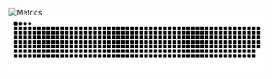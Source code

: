 ![Metrics](https://metrics.lecoq.io/esyede)
![snake gif](https://github.com/esyede/esyede/blob/output/github-contribution-grid-snake.svg)

